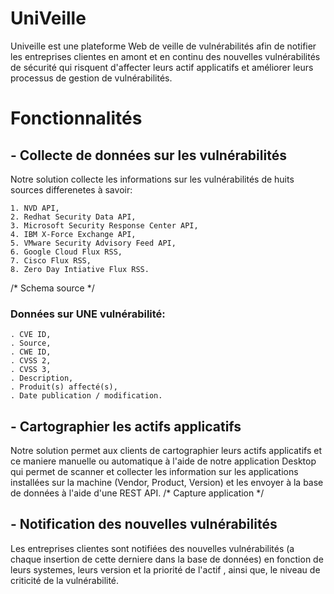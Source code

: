 # UniVeille

Univeille est une plateforme Web de veille de vulnérabilités afin de notifier les entreprises clientes en amont et en continu des nouvelles vulnérabilités de sécurité qui risquent d'affecter leurs actif applicatifs et améliorer leurs processus de gestion de vulnérabilités.



# Fonctionnalités 

## - Collecte de données sur les vulnérabilités
Notre solution collecte les informations sur les vulnérabilités de huits sources differenetes à savoir:

  	1. NVD API,
    2. Redhat Security Data API,
    3. Microsoft Security Response Center API,
    4. IBM X-Force Exchange API,
    5. VMware Security Advisory Feed API,
    6. Google Cloud Flux RSS,
    7. Cisco Flux RSS,
    8. Zero Day Intiative Flux RSS.
   
   /* Schema source */
   
  ### Données sur UNE vulnérabilité:
    . CVE ID,
    . Source,
    . CWE ID,
    . CVSS 2,
    . CVSS 3,
    . Description,
    . Produit(s) affecté(s),
    . Date publication / modification.
   

## - Cartographier les actifs applicatifs 
Notre solution permet aux clients de cartographier leurs actifs applicatifs et ce maniere manuelle ou automatique à l'aide de notre application Desktop qui permet de scanner et collecter les information sur les applications installées sur la machine (Vendor, Product, Version) et les envoyer à la base de données à l'aide d'une REST API.
 /* Capture application */


## - Notification des nouvelles vulnérabilités 
Les entreprises clientes sont notifiées des nouvelles vulnérabilités (a chaque insertion de cette derniere dans la base de données) en fonction de leurs systemes, leurs version et la priorité de l'actif , ainsi que, le niveau de criticité de la vulnérabilité. 




